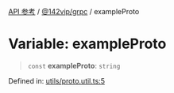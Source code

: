[API 参考](../../../index.md) / [@142vip/grpc](../index.md) / exampleProto

# Variable: exampleProto

> `const` **exampleProto**: `string`

Defined in: [utils/proto.util.ts:5](https://github.com/142vip/core-x/blob/15d5bc9ef4bece78c0e60bdf074a2d245f625100/packages/grpc/src/utils/proto.util.ts#L5)
